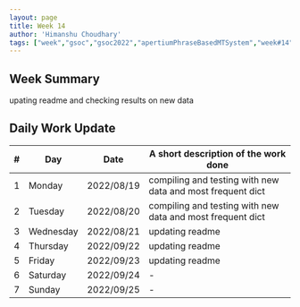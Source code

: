 ```yaml
---
layout: page
title: Week 14
author: 'Himanshu Choudhary'
tags: ["week","gsoc","gsoc2022","apertiumPhraseBasedMTSystem","week#14","eval#3"]
---
```


## Week Summary

upating readme and checking results on new data 

## Daily Work Update

|\#|Day|Date|A short description of the work done|  
|---	|---	|---	|---	|  
|1   	| Monday 	|   	2022/08/19	| compiling and testing with new data and most frequent dict |  
|2   	| Tuesday  	|   2022/08/20	| compiling and testing with new data and most frequent dict 	|  
|3   	| Wednesday |  2022/08/21 	| updating readme   |  
|4   	| Thursday  |   2022/09/22	| updating readme  |  
|5   	| Friday  	|   2022/09/23	| updating readme  |  
|6   	| Saturday  |  2022/09/24	| - |  
|7   	| Sunday  	|   2022/09/25	| - | 